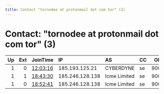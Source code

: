 ```yaml
---
title: Contact "tornodee at protonmail dot com tor" (3)
---
```


# Contact: "tornodee at protonmail dot com tor" (3)

|   Up |   Ext | JoinTime                                                                                            | IP              | AS           | CC   |   ORp |   Dirp | OS    | Version   | Nickname   |   eFamMembers |
|-----:|------:|:----------------------------------------------------------------------------------------------------|:----------------|:-------------|:-----|------:|-------:|:------|:----------|:-----------|--------------:|
|    1 |     0 | [12:03:16](https://metrics.torproject.org/rs.html#details/2224F65662206A91B6C3C04F5D8DDE0D492D4453) | 185.193.125.21  | CYBERDYNE    | se   |  9002 |   9031 | Linux | 0.4.3.6   | Hades      |             1 |
|    1 |     1 | [18:43:30](https://metrics.torproject.org/rs.html#details/56CC759A646499E660C2E859A11D84FC8AEA3BA4) | 185.246.128.138 | Icme Limited | se   |  9001 |     80 | Linux | 0.4.3.6   | Deus       |             1 |
|    1 |     0 | [18:52:41](https://metrics.torproject.org/rs.html#details/16532ACA5BCE5C862677A7B81F3E64877B757B6D) | 185.246.128.138 | Icme Limited | se   |  9002 |   9032 | Linux | 0.4.3.6   | Chronos    |             1 |
